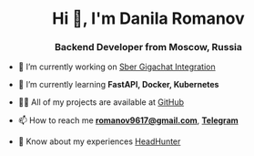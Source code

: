 <h1 align="center">Hi 👋, I'm Danila Romanov</h1>
<h3 align="center">Backend Developer from Moscow, Russia</h3>


- 🔭 I’m currently working on [Sber Gigachat Integration](https://github.com/romanov9617/hack_change)

- 🌱 I’m currently learning **FastAPI, Docker, Kubernetes**

- 👨‍💻 All of my projects are available at [GitHub](https://github.com/romanov9617)

- 📫 How to reach me **<romanov9617@gmail.com>**, **[Telegram](https://t.me/romanov9617)**

- 📄 Know about my experiences [HeadHunter](https://hh.ru/resume/e07bf01dff0c9924cc0039ed1f527442366270)

